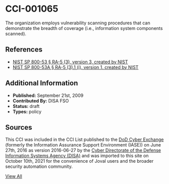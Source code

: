 # CCI-001065

The organization employs vulnerability scanning procedures that can demonstrate the breadth of coverage (i.e., information system components scanned).

## References ##

* [NIST SP 800-53 § RA-5 (3), version 3, created by NIST](http://csrc.nist.gov/publications/PubsSPs.html)
* [NIST SP 800-53A § RA-5 (3).1 (i), version 1, created by NIST](http://csrc.nist.gov/publications/PubsSPs.html)


## Additional Information ##

* **Published:** September 21st, 2009
* **Contributed By:** DISA FSO
* **Status:** draft
* **Types:** policy

## Sources ##

This CCI was included in the CCI List published to the [DoD Cyber Exchange](https://public.cyber.mil/stigs/cci/)
(formerly the Information Assurance Support Environment (IASE)) on June 27th, 2016 as version
2016-06-27 by the [Cyber Directorate of the Defense Information Systems Agency (DISA)](https://public.cyber.mil/about-cyber/)
and was imported to this site on October 10th, 2021 for the convenience of Joval users and the broader
security automation community.

[View All](../README.md)
